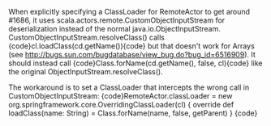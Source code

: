 When explicitly specifying a ClassLoader for RemoteActor to get around #1686, it uses scala.actors.remote.CustomObjectInputStream for deserialization instead of the normal java.io.ObjectInputStream.  CustomObjectInputStream.resolveClass() calls {code}cl.loadClass(cd.getName()){code} but that doesn't work for Arrays (see http://bugs.sun.com/bugdatabase/view_bug.do?bug_id=6516909).  It should instead call
{code}Class.forName(cd.getName(), false, cl){code} like the original ObjectInputStream.resolveClass().

The workaround is to set a ClassLoader that intercepts the wrong call in CustomObjectInputStream:
{code}RemoteActor.classLoader = new org.springframework.core.OverridingClassLoader(cl) {
  override def loadClass(name: String) = Class.forName(name, false, getParent)
}
{code}
